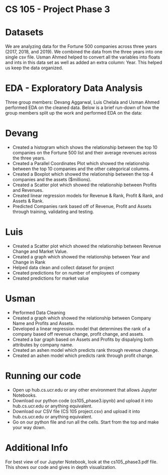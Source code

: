 # CS 105 - Project Phase 3


# Datasets
We are analyzing data for the Fortune 500 companies across three years (2017, 2018, and 2019). We combined the data from the three years into one single csv file. Usman Ahmed helped to convert all the variables into floats and ints in this data set as well as added an extra column: Year. This helped us keep the data organized.

# EDA - Exploratory Data Analysis

Three group members: Devang Aggarwal, Luis Chelala and Usman Ahmed performed EDA on the cleaned data. Below is a brief run-down of how the group members split up the work and performed EDA on the data:

# Devang

* Created a histogram which shows the relationship between the top 10 companies on the Fortune 500 list and their average revenues across the three years.
* Created a Parallel Coordinates Plot which showed the relationship between the top 10 companies and the other categorical columns.
* Created a Boxplot which showed the relationship between the top 4 companies and the assets ($millions).
* Created a Scatter plot which showed the relationship between Profits and Revenues.
* Created linear regression models for Revenue & Rank, Profit & Rank, and Assets & Rank.
* Predicted Companies rank based off of Revenue, Profit and Assets through training, validating and testing.

# Luis

* Created a Scatter plot which showed the relationship between Revenue Change and Market Value.
* Created a graph which showed the relationship between Year and Change in Rank
* Helped data clean and collect dataset for project
* Created predictions for on number of employees of company
* Created predictions for market value

# Usman

* Performed Data Cleaning
* Created a graph which showed the relationship between Company Name and Profits and Assets.
* Developed a linear regression model that determines the rank of a company based off revenue change, profit change, and assets. 
* Created a bar graph based on Assets and Profits by dispalying both attributes by company name.
* Created an ashen model which predicts rank through revenue change. 
* Created an ashen model which predicts rank through profit change. 

# Running our code

* Open up hub.cs.ucr.edu or any other environment that allows Jupyter Notebooks.
* Download our python code (cs105_phase3.ipynb) and upload it into hub.cs.ucr.edu or anything equivalent.
* Download our CSV file (CS 105 project.csv) and upload it into hub.cs.ucr.edu or anything equivalent.
* Go on our python file and run all the cells. Start from the top and make your way down.

# Additional Info

For best view of our Jupyter Notebook, look at the cs105_phase3.pdf file. This shows our code and gives in depth visualization.

